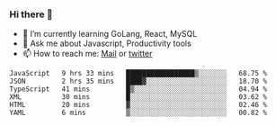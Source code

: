 ### Hi there 👋

- 🌱 I’m currently learning GoLang, React, MySQL
- 💬 Ask me about Javascript, Productivity tools 
- 📫 How to reach me: [Mail](mailto:kvaishak47@gmail.com) or [twitter](https://twitter.com/kvaish4k)



<!--START_SECTION:waka-->

```text
JavaScript   9 hrs 33 mins   █████████████████▒░░░░░░░   68.75 %
JSON         2 hrs 35 mins   ████▓░░░░░░░░░░░░░░░░░░░░   18.70 %
TypeScript   41 mins         █▒░░░░░░░░░░░░░░░░░░░░░░░   04.94 %
XML          30 mins         █░░░░░░░░░░░░░░░░░░░░░░░░   03.62 %
HTML         20 mins         ▓░░░░░░░░░░░░░░░░░░░░░░░░   02.46 %
YAML         6 mins          ▒░░░░░░░░░░░░░░░░░░░░░░░░   00.82 %
```

<!--END_SECTION:waka-->

